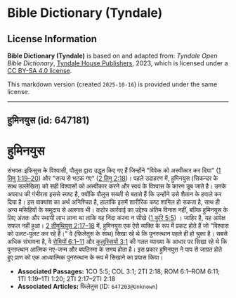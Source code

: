 # Bible Dictionary (Tyndale)

## License Information

**Bible Dictionary (Tyndale)** is based on and adapted from: _Tyndale Open Bible Dictionary_, [Tyndale House Publishers](https://tyndaleopenresources.com/), 2023, which is licensed under a [CC BY-SA 4.0 license](https://creativecommons.org/licenses/by-sa/4.0/legalcode.en).

This markdown version (created `2025-10-16`) is provided under the same license.



--------------------------------

## हुमिनयुस (id: 647181)

हुमिनयुस
========

संभवतः इफिसुस के विश्वासी, पौलुस द्वारा उद्धृत किए गए हैं जिन्होंने "विवेक को अस्वीकार कर दिया" ([1 तिमु 1:19–20](https://ref.ly/1Tim1:19-1Tim1:20)) और "सत्य से भटक गए" ([2 तिमु 2:18](https://ref.ly/2Tim2:18))। पहले उदाहरण में, हुमिनयुस (सिकन्दर के साथ उल्लेखित) को सही विश्वासों को अस्वीकार करने और स्वयं के विश्वास के कारण डूब जाते है। उनके अपराध की गंभीरता इससे स्पष्ट है, क्योंकि पौलुस सख्ती से बताते हैं कि उन्होंने उसे शैतान के हवाले कर दिया है। इस वाक्यांश का अर्थ अनिश्चित है, हालांकि इसमें शारीरिक कष्ट शामिल हो सकता है, साथ ही अन्य मसिहियों के समुदाय से अलगाव भी। कठोर कार्रवाई का उद्देश्य अंतिम विनाश नहीं, बल्कि हुमिनयुस के लिए अंततः और स्थायी लाभ लाना था ताकि वह निंदा करना न सीखे ([1 कुरि 5:5](https://ref.ly/1Cor5:5)) । जाहिर है, यह आपेक्ष सफल नहीं हुआ। [2 तीमुथियुस 2:17–18](https://ref.ly/2Tim2:17-2Tim2:18) में, हुमिनयुस एक ऐसे व्यक्ति के रूप में प्रकट होते हैं जो "विश्वास को उलट\-पुलट कर रहे हैं।" वे (फिलेतुस के साथ) सिखा रहे थे कि पुनरुत्थान पहले ही हो चुका है। सबसे अधिक संभावना है, वे [रोमियों 6:1–11](https://ref.ly/Rom6:1-Rom6:11) और [कुलुस्सियों 3:1](https://ref.ly/Col3:1) की गलत व्याख्या के आधार पर सिखा रहे थे कि पुनरुत्थान आत्मिक नए\-जन्म और बपतिस्मा के समय होता है। इस प्रकार हुमिनयुस ने पाप से जाग्रत होते हुए प्राण को एक आध्यात्मिक पुनरुत्थान के रूप में सिखाने का प्रयास किया।

* **Associated Passages:** 1CO 5:5; COL 3:1; 2TI 2:18; ROM 6:1–ROM 6:11; 1TI 1:19–1TI 1:20; 2TI 2:17–2TI 2:18
* **Associated Articles:** फिलेतुस (ID: `647203@Unknown`)

